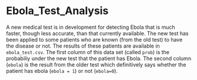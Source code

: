 # Ebola_Test_Analysis
A new medical test is in development for detecting Ebola that is much faster, though less accurate, than that currently available. The new test has been applied to some patients who are known (from the old test) to have the disease or not. The results of these patients are available in `ebola_test.csv`. The first column of this data set (called `prob`) is the probabiliy under the new test that the patient has Ebola. The second column (`ebola`) is the result from the older test which definitively says whether the  patient has ebola (`ebola = 1`) or not (`ebola=0`).
